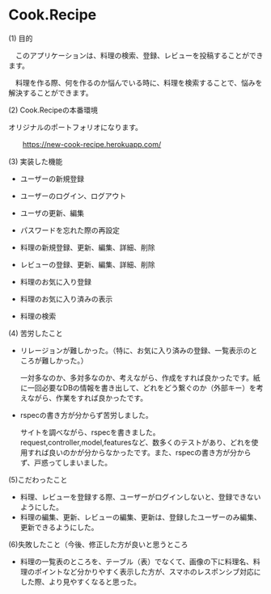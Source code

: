 # Cook.Recipe


(1) 目的　　

  　このアプリケーションは、料理の検索、登録、レビューを投稿することができます。
   
  　料理を作る際、何を作るのか悩んでいる時に、料理を検索することで、悩みを解決することができます。
   
   
(2) Cook.Recipeの本番環境　　　　　

   オリジナルのポートフォリオになります。
   
   　　https://new-cook-recipe.herokuapp.com/
     
     
(3) 実装した機能

* ユーザーの新規登録

* ユーザーのログイン、ログアウト

* ユーザの更新、編集

* パスワードを忘れた際の再設定

* 料理の新規登録、更新、編集、詳細、削除

* レビューの登録、更新、編集、詳細、削除

* 料理のお気に入り登録

* 料理のお気に入り済みの表示

* 料理の検索


(4) 苦労したこと

* リレージョンが難しかった。（特に、お気に入り済みの登録、一覧表示のところが難しかった。）
  
  一対多なのか、多対多なのか、考えながら、作成をすれば良かったです。紙に一回必要なDBの情報を書き出して、どれをどう繋ぐのか（外部キー）を考えながら、作業をすれば良かったです。
  
* rspecの書き方が分からず苦労しました。

  サイトを調べながら、rspecを書きました。request,controller,model,featuresなど、数多くのテストがあり、どれを使用すれば良いのかが分からなかったです。また、rspecの書き方が分からず、戸惑ってしまいました。
  
(5)こだわったこと
  
* 料理、レビューを登録する際、ユーザーがログインしないと、登録できないようにした。
* 料理の編集、更新、レビューの編集、更新は、登録したユーザーのみ編集、更新できるようにした。

(6)失敗したこと（今後、修正した方が良いと思うところ

*  料理の一覧表のところを、テーブル（表）でなくて、画像の下に料理名、料理のポイントなど分かりやすく表示した方が、スマホのレスポンシブ対応にした際、より見やすくなると思った。
  
